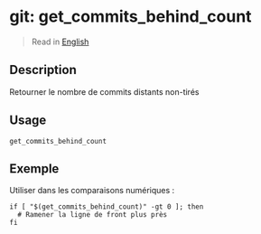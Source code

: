 # git: get_commits_behind_count

> Read in [English](/docs/en/helpers/git/get_commits_behind_count.md)

## Description

Retourner le nombre de commits distants non-tirés

## Usage

```shell
get_commits_behind_count
```

## Exemple

Utiliser dans les comparaisons numériques :

```shell
if [ "$(get_commits_behind_count)" -gt 0 ]; then
  # Ramener la ligne de front plus près
fi
```
